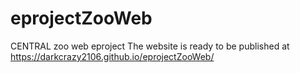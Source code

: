 # eprojectZooWeb
CENTRAL zoo web eproject
The website is ready to be published at https://darkcrazy2106.github.io/eprojectZooWeb/
